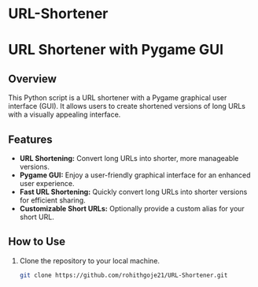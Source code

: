 # URL-Shortener
# URL Shortener with Pygame GUI

## Overview
This Python script is a URL shortener with a Pygame graphical user interface (GUI). It allows users to create shortened versions of long URLs with a visually appealing interface.

## Features
- **URL Shortening:** Convert long URLs into shorter, more manageable versions.
- **Pygame GUI:** Enjoy a user-friendly graphical interface for an enhanced user experience.
- **Fast URL Shortening:** Quickly convert long URLs into shorter versions for efficient sharing.
- **Customizable Short URLs:** Optionally provide a custom alias for your short URL.

## How to Use
1. Clone the repository to your local machine.
   ```bash
   git clone https://github.com/rohithgoje21/URL-Shortener.git
